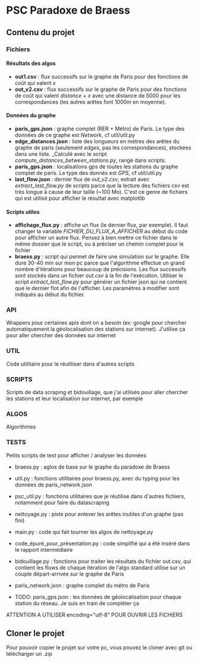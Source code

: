 # PSC Paradoxe de Braess

## Contenu du projet

### Fichiers

#### Résultats des algos
* **out1.csv** : flux successifs sur le graphe de Paris pour des fonctions de coût qui valent _x_
* **out_v2.csv** : flux successifs sur le graphe de Paris pour des fonctions de coût qui valent _distance + x_ avec une distance de 5000 pour les correspondances (les autres arêtes font 1000m en moyenne).

#### Données du graphe
* **paris_gps.json** : graphe complet (RER + Métro) de Paris. Le type des données de ce graphe est _Network_, cf util/util.py
* **edge_distances.json** : liste des longueurs en mètres des arêtes du graphe de paris (seulement _edges_, pas les correspondances), stockées dans une liste. _Calculé avec le script *compute_distances_between_stations.py*, rangé dans _scripts_.
* **paris_gps.json** : localisations gps de toutes les stations du graphe complet de paris. Le type des donnés est _GPS_, cf util/util.py
* **last_flow.json** : dernier flux de *out_v2.csv*, extrait avec *extract_last_flow.py* de _scripts_ parce que la lecture des fichiers csv est très longue à cause de leur taille (~100 Mo). C'est ce genre de fichiers qui est utilisé pour afficher le résultat avec matplotlib

#### Scripts utiles

* **affichage_flux.py** : affiche un flux (le dernier flux, par exemple). Il faut changer la variable *FICHIER_DU_FLUX_A_AFFICHER* au début du code pour afficher un autre flux. Pensez à bien mettre ce fichier dans le même dossier que le script, ou à préciser un chemin complet pour le fichier
* **braess.py** : script qui permet de faire une simulation sur le graphe. Elle dure 30-40 min sur mon pc parce que l'algorithme effectue un grand nombre d'itérations pour beaucoup de précisions. Les flux successifs sont stockés dans un fichier _out.csv_ à la fin de l'exécution. Utiliser le script *extract_last_flow.py* pour générer un fichier json qui ne contient que le dernier flot afin de l'afficher. Les paramètres à modifier sont indiqués au début du fichier.




### API

Wrappers pour certaines apis dont on a besoin (ex: google pour chercher automatiquement la géolocalisation des stations sur internet). J'utilise ça pour aller chercher des données sur internet

### UTIL

Code utilitaire pour le réutiliser dans d'autres scripts

### SCRIPTS

Scripts de data scraping et bidouillage, que j'ai utilisés pour aller chercher les stations et leur localisation sur internet, par exemple

### ALGOS

Algorithmes

### TESTS

Petits scripts de test pour afficher / analyser les données


* braess.py : aglos de base sur le graphe du paradoxe de Braess
* util.py : fonctions utilitaires pour braess.py, avec du typing pour les données de paris_network.json
* psc_util.py : fonctions utilitaires que je réutilise dans d'autres fichiers, notamment pour faire du datascraping
* nettoyage.py : piste pour enlever les arêtes inutiles d'un graphe (pas fini)
* main.py : code qui fait tourner les algos de nettoyage.py
* code_épuré_pour_présentation.py : code simplifié qui a été inséré dans le rapport intermédiaire
* bidouillage.py : fonctions pour traiter les résultats du fichier out.csv, qui contient les flows de chaque itération de l'algo standard utilise sur un couple départ-arrivée sur le graphe de Paris

* paris_network.json : graphe complet du métro de Paris
* TODO: paris_gps.json : les données de géolocalisation pour chaque station du réseau. Je suis en train de compléter ça

ATTENTION A UTILISER encoding="utf-8" POUR OUVRIR LES FICHIERS

## Cloner le projet

Pour pouvoir copier le projet sur votre pc, vous pouvez le cloner avec git ou télécharger un .zip